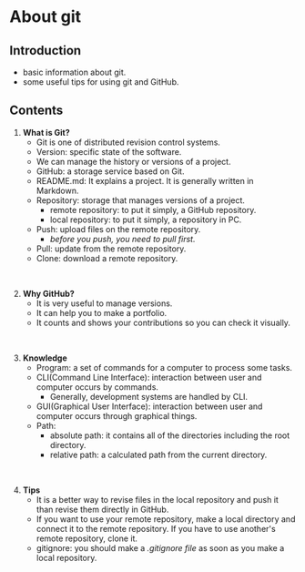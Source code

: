 # About git

## Introduction
- basic information about git.
- some useful tips for using git and GitHub.

## Contents
1. **What is Git?**
    - Git is one of distributed revision control systems.
    - Version: specific state of the software.
    - We can manage the history or versions of a project.
    - GitHub: a storage service based on Git.
    - README.md: It explains a project. It is generally written in Markdown.
    - Repository: storage that manages versions of a project.
        - remote repository:  to put it simply, a GitHub repository.
        - local repository: to put it simply, a repository in PC.
    - Push: upload files on the remote repository.
      - *before you push, you need to pull first.*
    - Pull: update from the remote repository.
    - Clone: download a remote repository.
<br/>

2. **Why GitHub?**
   - It is very useful to manage versions.
   - It can help you to make a portfolio.
   - It counts and shows your contributions so you can check it visually.
<br/>

3. **Knowledge**
   - Program: a set of commands for a computer to process some tasks.
    - CLI(Command Line Interface): interaction between user and computer occurs by commands.
      - Generally, development systems are handled by CLI.
    - GUI(Graphical User Interface): interaction between user and computer occurs through graphical things.
    - Path:
      - absolute path: it contains all of the directories including the root directory.
      - relative path: a calculated path from the current directory.
<br/>

4. **Tips**
   - It is a better way to revise files in the local repository and push it than revise them directly in GitHub.
   - If you want to use your remote repository, make a local directory and connect it to the remote repository. If you have to use another's remote repository, clone it.
   - gitignore: you should make a *.gitignore file* as soon as you make a local repository.